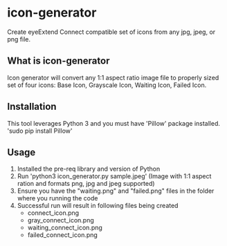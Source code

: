 # icon-generator
Create eyeExtend Connect compatible set of icons from any jpg, jpeg, or png file. 
## What is icon-generator
Icon generator will convert any 1:1 aspect ratio image file to properly sized set of four icons:
Base Icon, 
Grayscale Icon, 
Waiting Icon, 
Failed Icon.

## Installation
This tool leverages Python 3 and you must have 'Pillow' package installed.
'sudo pip install Pillow'
## Usage
1) Installed the pre-req library and version of Python
2) Run 'python3 icon_generator.py sample.jpeg' (Image with 1:1 aspect ration and formats png, jpg and jpeg supported)
3) Ensure you have the "waiting.png" and "failed.png" files in the folder where you running the code
4) Successful run will result in following files being created
   * connect_icon.png
   * gray_connect_icon.png
   * waiting_connect_icon.png
   * failed_connect_icon.png
  
